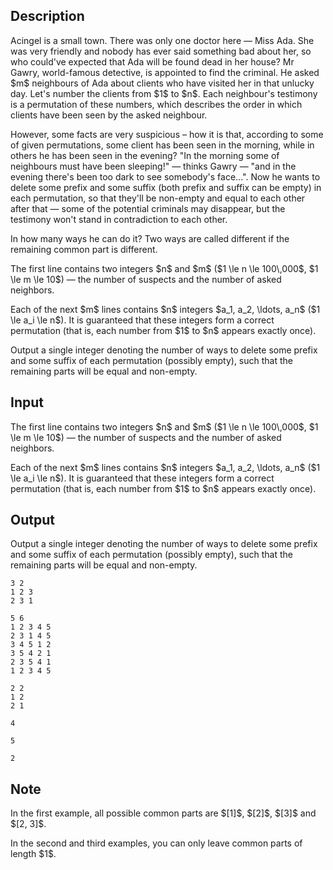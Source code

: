## Description

<div><p>Acingel is a small town. There was only one doctor here&nbsp;— Miss Ada. She was very friendly and nobody has ever said something bad about her, so who could've expected that Ada will be found dead in her house? Mr Gawry, world-famous detective, is appointed to find the criminal. He asked $m$ neighbours of Ada about clients who have visited her in that unlucky day. Let's number the clients from $1$ to $n$. Each neighbour's testimony is a permutation of these numbers, which describes the order in which clients have been seen by the asked neighbour.</p><p>However, some facts are very suspicious&nbsp;– how it is that, according to some of given permutations, some client has been seen in the morning, while in others he has been seen in the evening? "In the morning some of neighbours must have been sleeping!"&nbsp;— thinks Gawry&nbsp;— "and in the evening there's been too dark to see somebody's face...". Now he wants to delete some prefix and some suffix (both prefix and suffix can be empty) in each permutation, so that they'll be non-empty and equal to each other after that&nbsp;— some of the potential criminals may disappear, but the testimony won't stand in contradiction to each other.</p><p>In how many ways he can do it? Two ways are called different if the remaining common part is different.</p></div><div class="input-specification"><p>The first line contains two integers $n$ and $m$ ($1 \le n \le 100\,000$, $1 \le m \le 10$)&nbsp;— the number of suspects and the number of asked neighbors.</p><p>Each of the next $m$ lines contains $n$ integers $a_1, a_2, \ldots, a_n$ ($1 \le a_i \le n$). It is guaranteed that these integers form a correct permutation (that is, each number from $1$ to $n$ appears exactly once).</p></div><div class="output-specification"><p>Output a single integer denoting the number of ways to delete some prefix and some suffix of each permutation (possibly empty), such that the remaining parts will be equal and non-empty.</p></div>

## Input

<p>The first line contains two integers $n$ and $m$ ($1 \le n \le 100\,000$, $1 \le m \le 10$)&nbsp;— the number of suspects and the number of asked neighbors.</p><p>Each of the next $m$ lines contains $n$ integers $a_1, a_2, \ldots, a_n$ ($1 \le a_i \le n$). It is guaranteed that these integers form a correct permutation (that is, each number from $1$ to $n$ appears exactly once).</p>

## Output

<p>Output a single integer denoting the number of ways to delete some prefix and some suffix of each permutation (possibly empty), such that the remaining parts will be equal and non-empty.</p>





```input1
3 2
1 2 3
2 3 1

```




```input2
5 6
1 2 3 4 5
2 3 1 4 5
3 4 5 1 2
3 5 4 2 1
2 3 5 4 1
1 2 3 4 5

```




```input3
2 2
1 2
2 1

```




```output1
4

```




```output2
5

```




```output3
2

```



## Note

<p>In the first example, all possible common parts are $[1]$, $[2]$, $[3]$ and $[2, 3]$.</p><p>In the second and third examples, you can only leave common parts of length $1$.</p>
